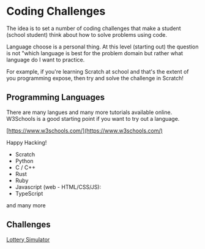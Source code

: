 # Coding Challenges

The idea is to set a number of coding challenges that make a student (school student) think about how to solve problems using code.

Language choose is a personal thing. At this level (starting out) the question is not "which language is best for the problem domain but rather what language do I want to practice.

For example, if you're learning Scratch at school and that's the extent of you programming expose, then try and solve the challenge in Scratch!

## Programming Languages

There are many langues and many more tutorials available online. W3Schools is a good starting point if you want to try out a language.

[https://www.w3schools.com/](https://www.w3schools.com/)

Happy Hacking!

- Scratch
- Python
- C / C++
- Rust
- Ruby
- Javascript (web - HTML/CSS/JS): []()
- TypeScript

and many more

## Challenges

[Lottery Simulator](lottery-simulator/README.md)